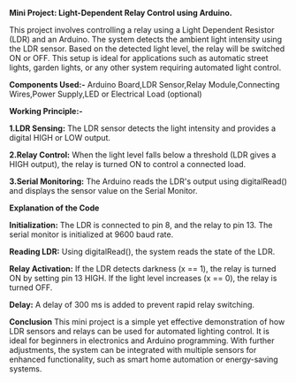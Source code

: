 **Mini Project: Light-Dependent Relay Control using Arduino.**

This project involves controlling a relay using a Light Dependent Resistor (LDR) and an Arduino. The system detects the ambient light intensity using the LDR sensor. Based on the detected light level, the relay will be switched ON or OFF. This setup is ideal for applications such as automatic street lights, garden lights, or any other system requiring automated light control.

**Components Used:-**
Arduino Board,LDR Sensor,Relay Module,Connecting Wires,Power Supply,LED or Electrical Load (optional)

**Working Principle:-**

**1.LDR Sensing:** The LDR sensor detects the light intensity and provides a digital HIGH or LOW output.

**2.Relay Control:** When the light level falls below a threshold (LDR gives a HIGH output), the relay is turned ON to control a connected load.

**3.Serial Monitoring:** The Arduino reads the LDR's output using digitalRead() and displays the sensor value on the Serial Monitor.

**Explanation of the Code**

**Initialization:** The LDR is connected to pin 8, and the relay to pin 13. The serial monitor is initialized at 9600 baud rate.

**Reading LDR:** Using digitalRead(), the system reads the state of the LDR.

**Relay Activation:** If the LDR detects darkness (x == 1), the relay is turned ON by setting pin 13 HIGH. If the light level increases (x == 0), the relay is turned OFF.

**Delay:** A delay of 300 ms is added to prevent rapid relay switching.

**Conclusion**
This mini project is a simple yet effective demonstration of how LDR sensors and relays can be used for automated lighting control.
It is ideal for beginners in electronics and Arduino programming. With further adjustments, the system can be integrated with multiple sensors for enhanced functionality, such as smart home automation or energy-saving systems.

